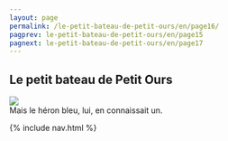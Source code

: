 ```yaml
---
layout: page
permalink: /le-petit-bateau-de-petit-ours/en/page16/
pagprev: le-petit-bateau-de-petit-ours/en/page15
pagnext: le-petit-bateau-de-petit-ours/en/page17
---
```


## Le petit bateau de Petit Ours

<img src="{{ site.baseurl }}/img/le-petit-bateau-de-petit-ours/page16.jpg"/>

<div class="childbook-text">
Mais le héron bleu, lui, en connaissait un.
</div>

{% include nav.html %}
